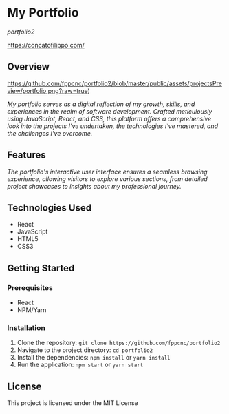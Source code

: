 # My Portfolio

*portfolio2*

https://concatofilippo.com/

## Overview

https://github.com/fppcnc/portfolio2/blob/master/public/assets/projectsPreview/portfolio.png?raw=true)

*My portfolio serves as a digital reflection of my growth, skills, and experiences in the realm of software development. Crafted meticulously using JavaScript, React, and CSS, this platform offers a comprehensive look into the projects I've undertaken, the technologies I've mastered, and the challenges I've overcome.* 

## Features

*The portfolio's interactive user interface ensures a seamless browsing experience, allowing visitors to explore various sections, from detailed project showcases to insights about my professional journey.*

## Technologies Used

- React
- JavaScript
- HTML5
- CSS3

## Getting Started

### Prerequisites

- React
- NPM/Yarn

### Installation

1. Clone the repository: `git clone https://github.com/fppcnc/portfolio2`
2. Navigate to the project directory: `cd portfolio2`
3. Install the dependencies: `npm install` or `yarn install`
4. Run the application: `npm start` or `yarn start`

## License

This project is licensed under the MIT License


